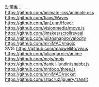 动画库：</br>
https://github.com/animate-css/animate.css</br>
https://github.com/fians/Waves</br>
https://github.com/IanLunn/Hover</br>
https://github.com/visionmedia/move.js</br>
https://github.com/jlmakes/scrollreveal</br>
https://github.com/julianshapiro/velocity</br>
https://github.com/miniMAC/magic</br>
SVG: https://github.com/maxwellito/vivus</br>
https://github.com/juliangarnier/anime</br>
https://github.com/mojs/mojs</br>
https://github.com/daniel-lundin/snabbt.js</br>
https://github.com/mrdoob/three.js</br>
https://github.com/miniMAC/rocket</br>
https://github.com/rstacruz/jquery.transit</br>
